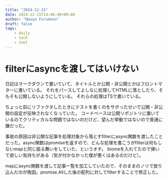 ```yaml
---
title: "2024-12-15"
date: 2024-12-15T14:46:40+09:00
author: "Naoya Furudono"
draft: false
tags:
    - daily
    - tech
    - tool
---
```


# filterにasyncを渡してはいけない

日記はマークダウンで書いていて、タイトルとか公開・非公開とかはフロントマターに書いている。
それをパースしてよしなに処理してHTMLに落としたり、そもそも公開しないようにしている。
それらの処理はTSで書いている。

ちょっと前にリファクタしたときにテストを書くのをサボったせいで公開・非公開の設定が反映されなくなっていた。
コードベースは公開リポジトリに置いているのでクリティカルな問題ではないのだけど、望んだ挙動ではないので普通に嫌だった。

事故の原因は非公開な記事を処理対象から落とすfilterにasync関数を渡したことだった。async関数はpromiseを返すので、どんな処理を書こうがfilterは何もしないmapと同じ振る舞いをしていた、というオチ。
biomeを入れてたので弾いて欲しい気持ちがある（気が付かなかった僕が悪くはあるのだけど）。

mapにasync関数を渡して記事一覧を加工していたので、そのままのノリで放り込んだのが敗因。promise.Allした後の配列に対してfilterすることで修正した。
